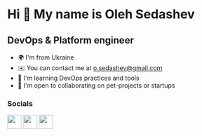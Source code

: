 <!---
off77th/off77th is a ✨ special ✨ repository because its `README.md` (this file) appears on your GitHub profile.
You can click the Preview link to take a look at your changes.
--->

Hi 👋 My name is Oleh Sedashev
==============================

DevOps & Platform engineer
--------------------------

* 🌍  I'm from Ukraine
* ✉️  You can contact me at [o.sedashev@gmail.com](mailto:o.sedashev@gmail.com)
* 🧠  I'm learning DevOps practices and tools
* 🤝  I'm open to collaborating on pet-projects or startups

### Socials

<p align="left"> <a href="https://www.github.com/off77th" target="_blank" rel="noreferrer"><img src="https://raw.githubusercontent.com/danielcranney/readme-generator/main/public/icons/socials/github-dark.svg" width="32" height="32" /></a> <a href="https://www.linkedin.com/in/oleh-siedashev/" target="_blank" rel="noreferrer"><img src="https://raw.githubusercontent.com/danielcranney/readme-generator/main/public/icons/socials/linkedin.svg" width="32" height="32" /></a> <a href="https://www.twitter.com/off77th" target="_blank" rel="noreferrer"><img src="https://raw.githubusercontent.com/danielcranney/readme-generator/main/public/icons/socials/twitter.svg" width="32" height="32" /></a></p>
